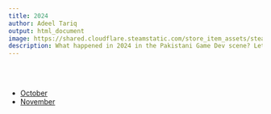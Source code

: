 ```yaml
---
title: 2024
author: Adeel Tariq
output: html_document
image: https://shared.cloudflare.steamstatic.com/store_item_assets/steam/apps/3107900/header.jpg
description: What happened in 2024 in the Pakistani Game Dev scene? Let's find out.
---
```


<br>
<br>

- [October](october)
- [November](november)

